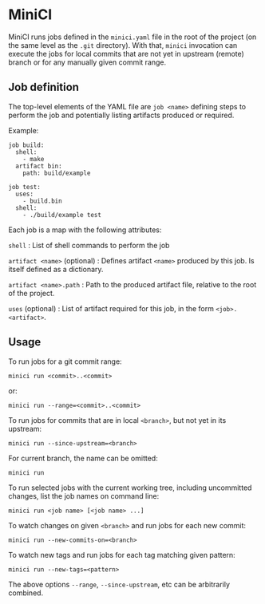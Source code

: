 MiniCI
======

MiniCI runs jobs defined in the `minici.yaml` file in the root of the project
(on the same level as the `.git` directory). With that, `minici` invocation can
execute the jobs for local commits that are not yet in upstream (remote) branch
or for any manually given commit range.


Job definition
--------------

The top-level elements of the YAML file are `job <name>` defining steps to
perform the job and potentially listing artifacts produced or required.

Example:

```
job build:
  shell:
    - make
  artifact bin:
    path: build/example

job test:
  uses:
    - build.bin
  shell:
    - ./build/example test
```

Each job is a map with the following attributes:

`shell`
: List of shell commands to perform the job

`artifact <name>` (optional)
: Defines artifact `<name>` produced by this job. Is itself defined as a dictionary.

`artifact <name>.path`
: Path to the produced artifact file, relative to the root of the project.

`uses` (optional)
: List of artifact required for this job, in the form `<job>.<artifact>`.


Usage
-----

To run jobs for a git commit range:
```
minici run <commit>..<commit>
```

or:
```
minici run --range=<commit>..<commit>
```

To run jobs for commits that are in local `<branch>`, but not yet in its upstream:
```
minici run --since-upstream=<branch>
```

For current branch, the name can be omitted:
```
minici run
```

To run selected jobs with the current working tree, including uncommitted
changes, list the job names on command line:
```
minici run <job name> [<job name> ...]
```

To watch changes on given `<branch>` and run jobs for each new commit:
```
minici run --new-commits-on=<branch>
```

To watch new tags and run jobs for each tag matching given pattern:
```
minici run --new-tags=<pattern>
```

The above options `--range`, `--since-upstream`, etc can be arbitrarily combined.
